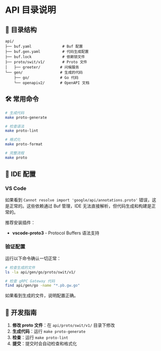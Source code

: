 # API 目录说明

## 📁 目录结构

```
api/
├── buf.yaml              # Buf 配置
├── buf.gen.yaml          # 代码生成配置
├── buf.lock              # 依赖锁文件
├── proto/swit/v1/        # Proto 文件
│   ├── greeter/         # 问候服务
└── gen/                 # 生成的代码
    ├── go/              # Go 代码
    └── openapiv2/       # OpenAPI 文档
```

## 🛠️ 常用命令

```bash
# 生成代码
make proto-generate

# 检查语法
make proto-lint

# 格式化
make proto-format

# 完整流程
make proto
```

## 🔧 IDE 配置

### VS Code

如果看到 `Cannot resolve import 'google/api/annotations.proto'` 错误，这是正常的。这些依赖通过 Buf 管理，IDE 无法直接解析，但代码生成和构建是正常的。

推荐安装插件：
- **vscode-proto3** - Protocol Buffers 语法支持

### 验证配置

运行以下命令确认一切正常：

```bash
# 检查生成的文件
ls -la api/gen/go/proto/swit/v1/

# 检查 gRPC Gateway 代码
find api/gen/go -name "*.pb.gw.go"
```

如果看到生成的文件，说明配置正确。

## 📝 开发指南

1. **修改 proto 文件**：在 `api/proto/swit/v1/` 目录下修改
2. **生成代码**：运行 `make proto-generate`
3. **检查**：运行 `make proto-lint`
4. **提交**：提交时会自动检查和格式化 